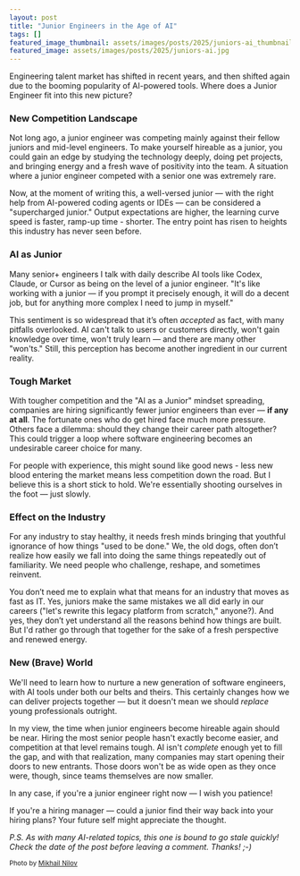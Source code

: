 ```yaml
---
layout: post
title: "Junior Engineers in the Age of AI"
tags: []
featured_image_thumbnail: assets/images/posts/2025/juniors-ai_thumbnail.jpg
featured_image: assets/images/posts/2025/juniors-ai.jpg
---
```

Engineering talent market has shifted in recent years, and then shifted again due to the booming popularity of AI-powered tools. Where does a Junior Engineer fit into this new picture?

<!--more-->

### New Competition Landscape

Not long ago, a junior engineer was competing mainly against their fellow juniors and mid-level engineers. To make yourself hireable as a junior, you could gain an edge by studying the technology deeply, doing pet projects, and bringing energy and a fresh wave of positivity into the team. A situation where a junior engineer competed with a senior one was extremely rare.

Now, at the moment of writing this, a well-versed junior — with the right help from AI-powered coding agents or IDEs — can be considered a "supercharged junior." Output expectations are higher, the learning curve speed is faster, ramp-up time - shorter. The entry point has risen to heights this industry has never seen before.

### AI as Junior

Many senior+ engineers I talk with daily describe AI tools like Codex, Claude, or Cursor as being on the level of a junior engineer. "It's like working with a junior — if you prompt it precisely enough, it will do a decent job, but for anything more complex I need to jump in myself."

This sentiment is so widespread that it’s often _accepted_ as fact, with many pitfalls overlooked. AI can't talk to users or customers directly, won't gain knowledge over time, won't truly learn — and there are many other "won'ts." Still, this perception has become another ingredient in our current reality.

### Tough Market

With tougher competition and the "AI as a Junior" mindset spreading, companies are hiring significantly fewer junior engineers than ever — **if any at all**. The fortunate ones who do get hired face much more pressure. Others face a dilemma: should they change their career path altogether? This could trigger a loop where software engineering becomes an undesirable career choice for many.

For people with experience, this might sound like good news - less new blood entering the market means less competition down the road. But I believe this is a short stick to hold. We're essentially shooting ourselves in the foot — just slowly.

### Effect on the Industry

For any industry to stay healthy, it needs fresh minds bringing that youthful ignorance of how things "used to be done." We, the old dogs, often don’t realize how easily we fall into doing the same things repeatedly out of familiarity. We need people who challenge, reshape, and sometimes reinvent.

You don’t need me to explain what that means for an industry that moves as fast as IT. Yes, juniors make the same mistakes we all did early in our careers ("let's rewrite this legacy platform from scratch," anyone?). And yes, they don’t yet understand all the reasons behind how things are built. But I'd rather go through that together for the sake of a fresh perspective and renewed energy.

### New (Brave) World

We'll need to learn how to nurture a new generation of software engineers, with AI tools under both our belts and theirs. This certainly changes how we can deliver projects together — but it doesn't mean we should _replace_ young professionals outright.

In my view, the time when junior engineers become hireable again should be near. Hiring the most senior people hasn't exactly become easier, and competition at that level remains tough. AI isn't _complete_ enough yet to fill the gap, and with that realization, many companies may start opening their doors to new entrants. Those doors won't be as wide open as they once were, though, since teams themselves are now smaller.

In any case, if you're a junior engineer right now — I wish you patience!

If you're a hiring manager — could a junior find their way back into your hiring plans? Your future self might appreciate the thought.

_P.S. As with many AI-related topics, this one is bound to go stale quickly! Check the date of the post before leaving a comment. Thanks! ;-)_

<small>Photo by [Mikhail Nilov](https://www.pexels.com/photo/gray-stone-with-green-plant-7814723/)</small>